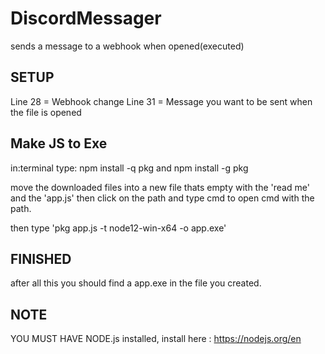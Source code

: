 # DiscordMessager
sends a message to a webhook when opened(executed) 

SETUP
----
Line 28 = Webhook change
Line 31 = Message you want to be sent when the file is opened


Make JS to Exe
--------------

in:terminal type:  npm install -q pkg
and npm install -g pkg

move the downloaded files into a new file thats empty with the 'read me' and the 'app.js'
then click on the path and type cmd to open cmd with the path.

then type 'pkg app.js -t node12-win-x64 -o app.exe'

FINISHED
--------
after all this you should find a app.exe in the file you created.

NOTE
---
YOU MUST HAVE NODE.js installed, install here : https://nodejs.org/en
